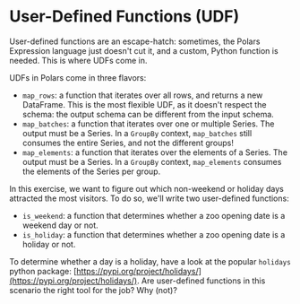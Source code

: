 # User-Defined Functions (UDF)

User-defined functions are an escape-hatch: sometimes, the Polars Expression language just doesn't cut it, and a custom, Python function is needed. This is where UDFs come in.

UDFs in Polars come in three flavors:
- `map_rows`: a function that iterates over all rows, and returns a new DataFrame. This is the most flexible UDF, as it doesn't respect the schema: the output schema can be different from the input schema.
- `map_batches`: a function that iterates over one or multiple Series. The output must be a Series. In a `GroupBy` context, `map_batches` still consumes the entire Series, and not the different groups!
- `map_elements`: a function that iterates over the elements of a Series. The output must be a Series. In a `GroupBy` context, `map_elements` consumes the elements of the Series per group.

In this exercise, we want to figure out which non-weekend or holiday days attracted the most visitors. To do so, we'll write two user-defined functions:
- `is_weekend`: a function that determines whether a zoo opening date is a weekend day or not.
- `is_holiday`: a function that determines whether a zoo opening date is a holiday or not.

To determine whether a day is a holiday, have a look at the popular `holidays` python package: [https://pypi.org/project/holidays/](https://pypi.org/project/holidays/).
Are user-defined functions in this scenario the right tool for the job? Why (not)?